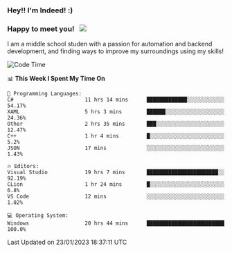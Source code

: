 ### Hey!! I'm Indeed! :) 

### Happy to meet you! &nbsp; ![](https://visitor-badge.glitch.me/badge?page_id=Indeedornot.Indeedornot)

I am a middle school studen with a passion for automation and backend development, and finding ways to improve my surroundings using my skills!

<!--START_SECTION:waka-->
![Code Time](http://img.shields.io/badge/Code%20Time-872%20hrs%2014%20mins-blue)

📊 **This Week I Spent My Time On** 

```text
💬 Programming Languages: 
C#                       11 hrs 14 mins      █████████████░░░░░░░░░░░░   54.17% 
XAML                     5 hrs 3 mins        ██████░░░░░░░░░░░░░░░░░░░   24.36% 
Other                    2 hrs 35 mins       ███░░░░░░░░░░░░░░░░░░░░░░   12.47% 
C++                      1 hr 4 mins         █░░░░░░░░░░░░░░░░░░░░░░░░   5.2% 
JSON                     17 mins             ░░░░░░░░░░░░░░░░░░░░░░░░░   1.43%

🔥 Editors: 
Visual Studio            19 hrs 7 mins       ███████████████████████░░   92.19% 
CLion                    1 hr 24 mins        █░░░░░░░░░░░░░░░░░░░░░░░░   6.8% 
VS Code                  12 mins             ░░░░░░░░░░░░░░░░░░░░░░░░░   1.02%

💻 Operating System: 
Windows                  20 hrs 44 mins      █████████████████████████   100.0%

```


 Last Updated on 23/01/2023 18:37:11 UTC
<!--END_SECTION:waka-->
